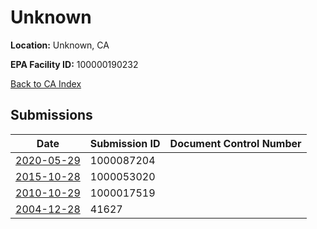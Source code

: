 # Unknown

**Location:** Unknown, CA

**EPA Facility ID:** 100000190232

[Back to CA Index](../../index.md)

## Submissions

| Date | Submission ID | Document Control Number |
|------|--------------|-------------------------|
| [2020-05-29](submissions/1000087204.md) | 1000087204 |  |
| [2015-10-28](submissions/1000053020.md) | 1000053020 |  |
| [2010-10-29](submissions/1000017519.md) | 1000017519 |  |
| [2004-12-28](submissions/41627.md) | 41627 |  |
